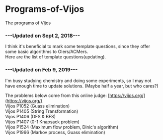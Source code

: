# Programs-of-Vijos
The programs of Vijos

### ---Updated on Sept 2, 2018---
I think it's beneficial to mark some template questions, since they offer some basic algorithms to OIers/ACMers.  
Here are the list of template questions(updating).

### ---Updated on Feb 9, 2019---
I'm busy studying chemistry and doing some experiments, so I may not have enough time to update solutions. (Maybe half a year, but who cares?)  

The problems below come from this online judge: [https://vijos.org/](https://vijos.org/)  
Vijos P1052 (Guass elimination)  
Vijos P1405 (String Transformation)  
Vijos P1406	(DFS & BFS)  
Vijos P1407 (0-1 Knapsack problem)  
Vijos P1524 (Maximum flow problem, Dinic's algorithm)  
Vijos P1966 (Markov process, Guass elimination)  